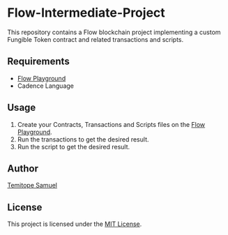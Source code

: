 # Flow-Intermediate-Project

This repository contains a Flow blockchain project implementing a custom Fungible Token contract and related transactions and scripts.

## Requirements

- [Flow Playground](https://play.flow.com/)
- Cadence Language

## Usage

1. Create your Contracts, Transactions and Scripts files on the [Flow Playground](https://play.flow.com/).
2. Run the transactions to get the desired result.
3. Run the script to get the desired result.

## Author

[Temitope Samuel](https://github.com/Temmy48)

## License

This project is licensed under the [MIT License](LICENSE).
